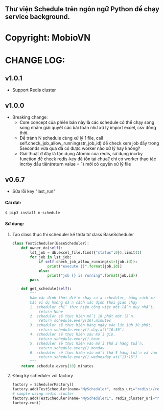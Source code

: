 # <h2 id="title"> Thư viện Schedule trên ngôn ngữ Python để chạy service background.</h2>

# Copyright: MobioVN

# CHANGE LOG:
## v1.0.1
- Support Redis cluster

## v1.0.0
- Breaking change:
    + Core concept của phiên bản này là các schedule có thể chạy song song nhằm giải quyết các bài toán như xử lý import excel, csv đồng thời.
    + Để tránh N schedule cùng xử lý 1 file, call self.check_job_allow_running(str_job_id) để check xem job đấy trong 5seconds vừa qua đã có được worker nào xử lý hay không?
    + Giải thuật ở đây là tận dụng Atomic của redis, sử dụng incrby function để check redis-key đã tồn tại chưa? chỉ có worker thao tác incrby đầu tiên(return value = 1) mới có quyền xử lý file
  
## v0.6.7
- Sửa lỗi key "last_run"


#### Cài đặt:
`$ pip3 install m-schedule`

#### Sử dụng:

1. Tạo class thực thi scheduler kế thừa từ class BaseScheduler
    ```python
    class TestScheduler(BaseScheduler):
        def owner_do(self):
            lst_job = db.excel_file.find({"status":0}).limit(1)
            for job in lst_job:
                if self.check_job_allow_running(str(job.id)):
                    print("execute {}".format(job.id))
                else:
                    print("job {} is running".format(job.id))
            pass
    
        def get_schedule(self):
            """
            hàm xác định thời điểm chạy của scheduler, bằng cách xử dụng thư viện schedule
            Các ví dụ hướng dẫn cách xác định thời gian chạy
            1. scheduler chỉ thực hiện công việc một lần duy nhất.
                return None
            2. scheduler sẽ thực hiện mỗi 10 phút một lần.
                return schedule.every(10).minutes
            3. scheduler sẽ thực hiện hàng ngày vào lúc 10h 30 phút.
                return schedule.every().day.at("10:30")
            4. scheduler sẽ thực hiện sau mỗi giờ.
                return schedule.every().hour
            5. scheduler sẽ thực hiện vào mỗi thứ 2 hàng tuần.
                return schedule.every().monday
            6. scheduler sẽ thực hiện vào mỗi thứ 5 hàng tuần và vào lúc 13h 15'.
                return schedule.every().wednesday.at("13:15")
            """
        return schedule.every(10).minutes
    ```

2. Đăng ký scheduler với factory
    ```python
    factory = SchedulerFactory()
    factory.add(TestScheduler(name="MyScheduler", redis_uri="redis://redis-server:6379/0"))
    # sample using redis cluster
    factory.add(TestScheduler(name="MyScheduler1", redis_cluster_uri="redis://redis-cluster.redis.svc.cluster.local:6379/0", redis_type=RedisType.REPLICA))
    factory.run()
    ```